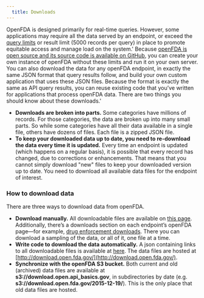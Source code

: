 ```yaml
---
  title: Downloads
---
```

OpenFDA is designed primarily for real-time queries. However, some applications may require all the data served by an endpoint, or exceed the [query limits](#authentication) or result limit (5000 records per query) in place to promote equitable access and manage load on the system.'
Because [openFDA is open source and its source code is available on GitHub](http://github.com/FDA/openfda/), you can create your own instance of openFDA without these limits and run it on your own server. You can also download the data for any openFDA endpoint, in exactly the same JSON format that query results follow, and build your own custom application that uses these JSON files. Because the format is exactly the same as API query results, you can reuse existing code that you’ve written for applications that process openFDA data. There are two things you should know about these downloads.'
- **Downloads are broken into parts.** Some categories have millions of records. For those categories, the data are broken up into many small parts. So while some categories have all their data available in a single file, others have dozens of files. Each file is a zipped JSON file.
- **To keep your downloaded data up to date, you need to re-download the data every time it is updated.** Every time an endpoint is updated (which happens on a regular basis), it is possible that every record has changed, due to corrections or enhancements. That means that you cannot simply download "new" files to keep your downloaded version up to date. You need to download all available data files for the endpoint of interest.
### How to download data
There are three ways to download data from openFDA.
- **Download manually.** All downloadable files are available on [this page](https://open.fda.gov/downloads/). Additionally, there’s a downloads section on each endpoint’s openFDA page—for example, [drug enforcement downloads](https://open.fda.gov/docs/drug/enforcement/download/). There you can download a sampling of the data, or all of it, one file at a time.
- **Write code to download the data automatically.** A json containing links to all downloadable files is available at [here](https://api_basics.fda.gov/download.json). The data files are hosted at [http://download.open.fda.gov/](http://download.open.fda.gov/).
- **Synchronize with the openFDA S3 bucket.** Both current and old (archived) data files are available at **s3://download.open.api_basics.gov**, in subdirectories by date (e.g. **s3://download.open.fda.gov/2015-12-19/**). This is the only place that old data files are hosted.
